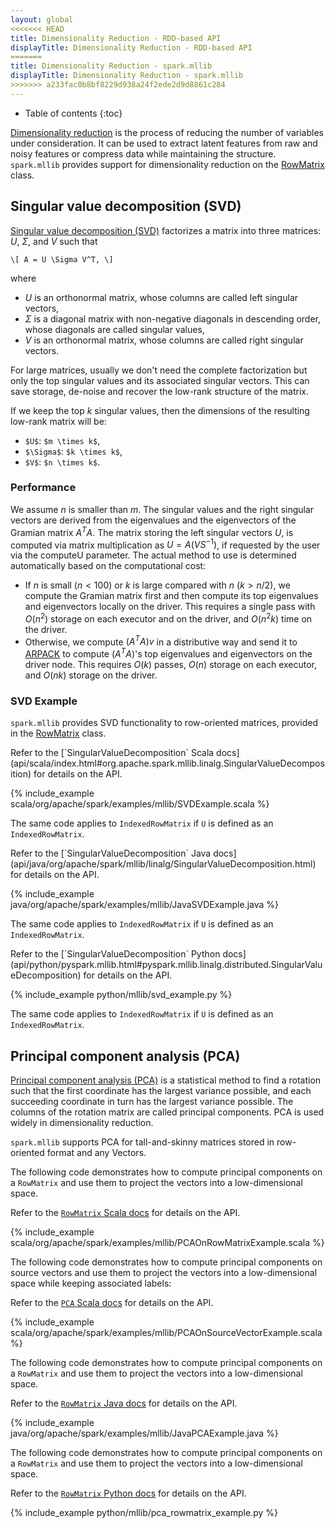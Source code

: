 ```yaml
---
layout: global
<<<<<<< HEAD
title: Dimensionality Reduction - RDD-based API
displayTitle: Dimensionality Reduction - RDD-based API
=======
title: Dimensionality Reduction - spark.mllib
displayTitle: Dimensionality Reduction - spark.mllib
>>>>>>> a233fac0b8bf8229d938a24f2ede2d9d8861c284
---
```


* Table of contents
{:toc}

[Dimensionality reduction](http://en.wikipedia.org/wiki/Dimensionality_reduction) is the process 
of reducing the number of variables under consideration.
It can be used to extract latent features from raw and noisy features
or compress data while maintaining the structure.
`spark.mllib` provides support for dimensionality reduction on the <a href="mllib-data-types.html#rowmatrix">RowMatrix</a> class.

## Singular value decomposition (SVD)

[Singular value decomposition (SVD)](http://en.wikipedia.org/wiki/Singular_value_decomposition)
factorizes a matrix into three matrices: $U$, $\Sigma$, and $V$ such that

`\[
A = U \Sigma V^T,
\]`

where 

* $U$ is an orthonormal matrix, whose columns are called left singular vectors,
* $\Sigma$ is a diagonal matrix with non-negative diagonals in descending order, 
  whose diagonals are called singular values,
* $V$ is an orthonormal matrix, whose columns are called right singular vectors.
 
For large matrices, usually we don't need the complete factorization but only the top singular
values and its associated singular vectors.  This can save storage, de-noise
and recover the low-rank structure of the matrix.

If we keep the top $k$ singular values, then the dimensions of the resulting low-rank matrix will be:

* `$U$`: `$m \times k$`,
* `$\Sigma$`: `$k \times k$`,
* `$V$`: `$n \times k$`.
 
### Performance
We assume $n$ is smaller than $m$. The singular values and the right singular vectors are derived
from the eigenvalues and the eigenvectors of the Gramian matrix $A^T A$. The matrix
storing the left singular vectors $U$, is computed via matrix multiplication as
$U = A (V S^{-1})$, if requested by the user via the computeU parameter. 
The actual method to use is determined automatically based on the computational cost:

* If $n$ is small ($n < 100$) or $k$ is large compared with $n$ ($k > n / 2$), we compute the Gramian matrix
first and then compute its top eigenvalues and eigenvectors locally on the driver.
This requires a single pass with $O(n^2)$ storage on each executor and on the driver, and
$O(n^2 k)$ time on the driver.
* Otherwise, we compute $(A^T A) v$ in a distributive way and send it to
<a href="http://www.caam.rice.edu/software/ARPACK/">ARPACK</a> to
compute $(A^T A)$'s top eigenvalues and eigenvectors on the driver node. This requires $O(k)$
passes, $O(n)$ storage on each executor, and $O(n k)$ storage on the driver.

### SVD Example
 
`spark.mllib` provides SVD functionality to row-oriented matrices, provided in the
<a href="mllib-data-types.html#rowmatrix">RowMatrix</a> class. 

<div class="codetabs">
<div data-lang="scala" markdown="1">
Refer to the [`SingularValueDecomposition` Scala docs](api/scala/index.html#org.apache.spark.mllib.linalg.SingularValueDecomposition) for details on the API.

{% include_example scala/org/apache/spark/examples/mllib/SVDExample.scala %}

The same code applies to `IndexedRowMatrix` if `U` is defined as an
`IndexedRowMatrix`.
</div>
<div data-lang="java" markdown="1">
Refer to the [`SingularValueDecomposition` Java docs](api/java/org/apache/spark/mllib/linalg/SingularValueDecomposition.html) for details on the API.

{% include_example java/org/apache/spark/examples/mllib/JavaSVDExample.java %}

The same code applies to `IndexedRowMatrix` if `U` is defined as an
`IndexedRowMatrix`.
</div>
<div data-lang="python" markdown="1">
Refer to the [`SingularValueDecomposition` Python docs](api/python/pyspark.mllib.html#pyspark.mllib.linalg.distributed.SingularValueDecomposition) for details on the API.

{% include_example python/mllib/svd_example.py %}

The same code applies to `IndexedRowMatrix` if `U` is defined as an
`IndexedRowMatrix`.
</div>
</div>

## Principal component analysis (PCA)

[Principal component analysis (PCA)](http://en.wikipedia.org/wiki/Principal_component_analysis) is a
statistical method to find a rotation such that the first coordinate has the largest variance
possible, and each succeeding coordinate in turn has the largest variance possible. The columns of
the rotation matrix are called principal components. PCA is used widely in dimensionality reduction.

`spark.mllib` supports PCA for tall-and-skinny matrices stored in row-oriented format and any Vectors.

<div class="codetabs">
<div data-lang="scala" markdown="1">

The following code demonstrates how to compute principal components on a `RowMatrix`
and use them to project the vectors into a low-dimensional space.

Refer to the [`RowMatrix` Scala docs](api/scala/index.html#org.apache.spark.mllib.linalg.distributed.RowMatrix) for details on the API.

{% include_example scala/org/apache/spark/examples/mllib/PCAOnRowMatrixExample.scala %}

The following code demonstrates how to compute principal components on source vectors
and use them to project the vectors into a low-dimensional space while keeping associated labels:

Refer to the [`PCA` Scala docs](api/scala/index.html#org.apache.spark.mllib.feature.PCA) for details on the API.

{% include_example scala/org/apache/spark/examples/mllib/PCAOnSourceVectorExample.scala %}

</div>

<div data-lang="java" markdown="1">

The following code demonstrates how to compute principal components on a `RowMatrix`
and use them to project the vectors into a low-dimensional space.

Refer to the [`RowMatrix` Java docs](api/java/org/apache/spark/mllib/linalg/distributed/RowMatrix.html) for details on the API.

{% include_example java/org/apache/spark/examples/mllib/JavaPCAExample.java %}

</div>

<div data-lang="python" markdown="1">

The following code demonstrates how to compute principal components on a `RowMatrix`
and use them to project the vectors into a low-dimensional space.

Refer to the [`RowMatrix` Python docs](api/python/pyspark.mllib.html#pyspark.mllib.linalg.distributed.RowMatrix) for details on the API.

{% include_example python/mllib/pca_rowmatrix_example.py %}

</div>
</div>
